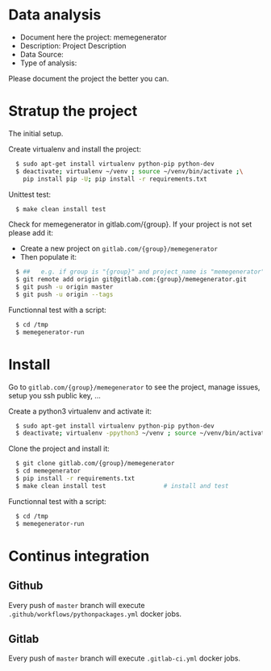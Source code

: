 # Data analysis
- Document here the project: memegenerator
- Description: Project Description
- Data Source:
- Type of analysis:

Please document the project the better you can.

# Stratup the project

The initial setup.

Create virtualenv and install the project:
```bash
  $ sudo apt-get install virtualenv python-pip python-dev
  $ deactivate; virtualenv ~/venv ; source ~/venv/bin/activate ;\
    pip install pip -U; pip install -r requirements.txt
```

Unittest test:
```bash
  $ make clean install test
```

Check for memegenerator in gitlab.com/{group}.
If your project is not set please add it:

- Create a new project on `gitlab.com/{group}/memegenerator`
- Then populate it:

```bash
  $ ##   e.g. if group is "{group}" and project_name is "memegenerator"
  $ git remote add origin git@gitlab.com:{group}/memegenerator.git
  $ git push -u origin master
  $ git push -u origin --tags
```

Functionnal test with a script:
```bash
  $ cd /tmp
  $ memegenerator-run
```
# Install
Go to `gitlab.com/{group}/memegenerator` to see the project, manage issues,
setup you ssh public key, ...

Create a python3 virtualenv and activate it:
```bash
  $ sudo apt-get install virtualenv python-pip python-dev
  $ deactivate; virtualenv -ppython3 ~/venv ; source ~/venv/bin/activate
```

Clone the project and install it:
```bash
  $ git clone gitlab.com/{group}/memegenerator
  $ cd memegenerator
  $ pip install -r requirements.txt
  $ make clean install test                # install and test
```
Functionnal test with a script:
```bash
  $ cd /tmp
  $ memegenerator-run
``` 

# Continus integration
## Github 
Every push of `master` branch will execute `.github/workflows/pythonpackages.yml` docker jobs.
## Gitlab
Every push of `master` branch will execute `.gitlab-ci.yml` docker jobs.
